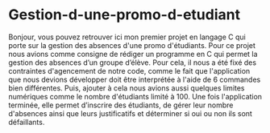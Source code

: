 # Gestion-d-une-promo-d-etudiant
Bonjour, vous pouvez retrouver ici mon premier projet en langage C qui porte sur la gestion des absences d'une promo d'étudiants. 
Pour ce projet nous avions comme consigne de rédiger un programme en C qui permet la gestion des absences d’un groupe d’élève. Pour cela, il nous a été fixé des contraintes d'agencement de notre code, comme le fait que l'application  que nous devions développer doit être interprétée à l'aide de 6 commandes bien différentes. Puis, ajouter à cela nous avions aussi quelques limites numériques comme le nombre d'étudiants limité à 100. Une fois l'application terminée, elle permet d’inscrire des étudiants, de gérer leur nombre d'absences ainsi que leurs justificatifs et déterminer si oui ou non ils sont défaillants. 
